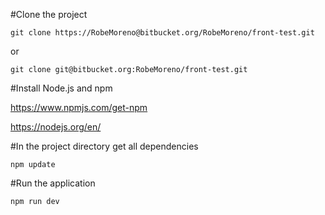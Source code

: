 #Clone the project

	git clone https://RobeMoreno@bitbucket.org/RobeMoreno/front-test.git
or

	git clone git@bitbucket.org:RobeMoreno/front-test.git

#Install Node.js and npm

https://www.npmjs.com/get-npm

https://nodejs.org/en/

#In the project directory get all dependencies

	npm update

#Run the application
	
	npm run dev
